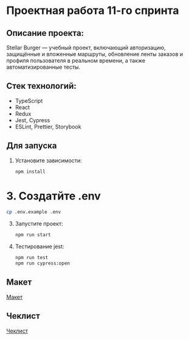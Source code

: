 # Проектная работа 11-го спринта

## Описание проекта:
Stellar Burger — учебный проект, включающий авторизацию, защищённые и вложенные маршруты, обновление ленты заказов и профиля пользователя в реальном времени, а также автоматизированные тесты.

## Стек технологий:
- TypeScript
- React
- Redux
- Jest, Cypress
- ESLint, Prettier, Storybook

## Для запуска
1. Установите зависимости:
   ```bash
   npm install
   ```

# 3. Создатйте .env 
   ```bash
   cp .env.example .env
   ```

3. Запустите проект:
   ```bash
   npm run start
   ```
4. Тестирование jest:
   ```bash
   npm run test
   npm run cypress:open
   ```

## Макет
[Макет](<https://www.figma.com/file/vIywAvqfkOIRWGOkfOnReY/React-Fullstack_-Проектные-задачи-(3-месяца)_external_link?type=design&node-id=0-1&mode=design>)

## Чеклист
[Чеклист](https://www.notion.so/praktikum/0527c10b723d4873aa75686bad54b32e?pvs=4)
